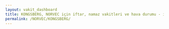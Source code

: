 ```yaml
---
layout: vakit_dashboard
title: KONGSBERG, NORVEC için iftar, namaz vakitleri ve hava durumu - ilçe/eyalet seç
permalink: /NORVEC/KONGSBERG/
---
```


<script type="text/javascript">
  var GLOBAL_COUNTRY = 'NORVEC';
  var GLOBAL_CITY = 'KONGSBERG';
  var GLOBAL_STATE = '';
  var lat = 72;
  var lon = 21;
</script>
